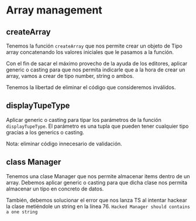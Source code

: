 # Array management

## createArray

Tenemos la función `createArray` que nos permite crear un objeto de Tipo array concatenando los valores iniciales que le pasamos a la función.

Con el fin de sacar el máximo provecho de la ayuda de los editores, aplicar generic o casting para que nos permita indicarle que a la hora de crear un array, vamos a crear de tipo number, string o ambos.

Tenemos la libertad de eliminar el código que consideremos inválidos.

## displayTupeType

Aplicar generic o casting para tipar los parámetros de la función `displayTupeType`. El parámetro es una tupla que pueden tener cualquier tipo gracias a los generics o casting.

Nota: eliminar código innecesario de validación.

## class Manager

Tenemos una clase Manager que nos permite almacenar items dentro de un array. Debemos aplicar generic o casting para que dicha clase nos permita almacenar un tipo en concreto de datos.

También, debemos solucionar el error que nos lanza TS al intentar hackear la clase metiéndole un string en la línea 76. `Hacked Manager should contains a one string`
